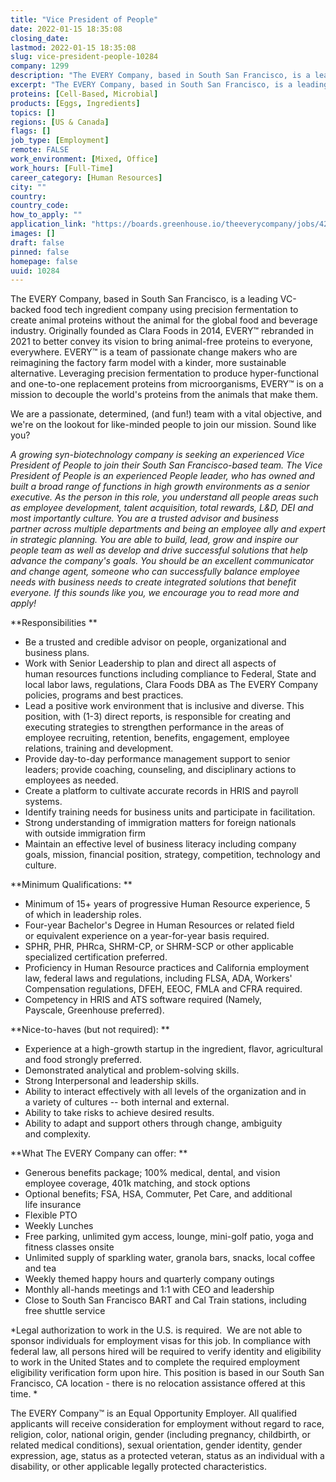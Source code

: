 ```yaml
---
title: "Vice President of People"
date: 2022-01-15 18:35:08
closing_date: 
lastmod: 2022-01-15 18:35:08
slug: vice-president-people-10284
company: 1299
description: "The EVERY Company, based in South San Francisco, is a leading VC-backed food tech ingredient company using precision fermentation to create animal proteins without the animal for the global food and beverage industry. Originally founded as Clara Foods in 2014, EVERY™ rebranded in 2021 to better convey its vision to bring animal-free proteins to everyone, everywhere. EVERY™ is a team of passionate change makers who are reimagining the factory farm model with a kinder, more sustainable alternative."
excerpt: "The EVERY Company, based in South San Francisco, is a leading VC-backed food tech ingredient company using precision fermentation to create animal proteins without the animal for the global food and beverage industry. Originally founded as Clara Foods in 2014, EVERY™ rebranded in 2021 to better convey its vision to bring animal-free proteins to everyone, everywhere. EVERY™ is a team of passionate change makers who are reimagining the factory farm model with a kinder, more sustainable alternative."
proteins: [Cell-Based, Microbial]
products: [Eggs, Ingredients]
topics: []
regions: [US & Canada]
flags: []
job_type: [Employment]
remote: FALSE
work_environment: [Mixed, Office]
work_hours: [Full-Time]
career_category: [Human Resources]
city: ""
country: 
country_code: 
how_to_apply: ""
application_link: "https://boards.greenhouse.io/theeverycompany/jobs/4215643004"
images: []
draft: false
pinned: false
homepage: false
uuid: 10284
---
```

The EVERY Company, based in South San Francisco, is a leading VC-backed
food tech ingredient company using precision fermentation to create
animal proteins without the animal for the global food and beverage
industry. Originally founded as Clara Foods in 2014, EVERY™ rebranded in
2021 to better convey its vision to bring animal-free proteins to
everyone, everywhere. EVERY™ is a team of passionate change makers who
are reimagining the factory farm model with a kinder, more sustainable
alternative. Leveraging precision fermentation to produce
hyper-functional and one-to-one replacement proteins from
microorganisms, EVERY™ is on a mission to decouple the world's proteins
from the animals that make them.

We are a passionate, determined, (and fun!) team with a vital objective,
and we\'re on the lookout for like-minded people to join our mission.
Sound like you?

*A growing syn-biotechnology company is seeking an experienced Vice
President of People to join their South San Francisco-based team. The
Vice President of People is an experienced People leader, who has owned
and built a broad range of functions in high growth environments as a
senior executive. As the person in this role, you understand all
people areas such as employee development, talent acquisition, total
rewards, L&D, DEI and most importantly culture. You are a trusted
advisor and business partner across multiple departments and being an
employee ally and expert in strategic planning. You are able to build,
lead, grow and inspire our people team as well as develop and drive
successful solutions that help advance the company's goals. You
should be an excellent communicator and change agent, someone who can
successfully balance employee needs with business needs to create
integrated solutions that benefit everyone. If this sounds like you, we
encourage you to read more and apply!*

**Responsibilities **

-   Be a trusted and credible advisor on people, organizational and
    business plans.
-   Work with Senior Leadership to plan and direct all aspects of
    human resources functions including compliance to Federal, State and
    local labor laws, regulations, Clara Foods DBA as The EVERY Company
    policies, programs and best practices.
-   Lead a positive work environment that is inclusive and diverse. This
    position, with (1-3) direct reports, is responsible for creating and
    executing strategies to strengthen performance in the areas of
    employee recruiting, retention, benefits, engagement, employee
    relations, training and development.
-   Provide day-to-day performance management support to senior
    leaders; provide coaching, counseling, and disciplinary actions to
    employees as needed.
-   Create a platform to cultivate accurate records in HRIS and payroll
    systems.
-   Identify training needs for business units and participate in
    facilitation.
-   Strong understanding of immigration matters for foreign nationals
    with outside immigration firm
-   Maintain an effective level of business literacy including company
    goals, mission, financial position, strategy, competition,
    technology and culture.

**Minimum Qualifications: **

-   Minimum of 15+ years of progressive Human Resource experience, 5
    of which in leadership roles.
-   Four-year Bachelor's Degree in Human Resources or related field
    or equivalent experience on a year-for-year basis required.
-   SPHR, PHR, PHRca, SHRM-CP, or SHRM-SCP or other applicable
    specialized certification preferred.
-   Proficiency in Human Resource practices and California employment
    law, federal laws and regulations, including FLSA, ADA, Workers'
    Compensation regulations, DFEH, EEOC, FMLA and CFRA required.
-   Competency in HRIS and ATS software required (Namely,
    Payscale, Greenhouse preferred).

**Nice-to-haves (but not required): **

-   Experience at a high-growth startup in the ingredient, flavor,
    agricultural and food strongly preferred.
-   Demonstrated analytical and problem-solving skills.
-   Strong Interpersonal and leadership skills.
-   Ability to interact effectively with all levels of the organization
    and in a variety of cultures -- both internal and external.
-   Ability to take risks to achieve desired results.
-   Ability to adapt and support others through change, ambiguity
    and complexity.

**What The EVERY Company can offer: **

-   Generous benefits package; 100% medical, dental, and vision
    employee coverage, 401k matching, and stock options
-   Optional benefits; FSA, HSA, Commuter, Pet Care, and additional
    life insurance
-   Flexible PTO
-   Weekly Lunches
-   Free parking, unlimited gym access, lounge, mini-golf patio, yoga
    and fitness classes onsite
-   Unlimited supply of sparkling water, granola bars, snacks, local
    coffee and tea
-   Weekly themed happy hours and quarterly company outings
-   Monthly all-hands meetings and 1:1 with CEO and leadership
-   Close to South San Francisco BART and Cal Train stations, including
    free shuttle service

*Legal authorization to work in the U.S. is required.  We are not able
to sponsor individuals for employment visas for this job. In compliance
with federal law, all persons hired will be required to verify identity
and eligibility to work in the United States and to complete the
required employment eligibility verification form upon hire. This
position is based in our South San Francisco, CA location - there is no
relocation assistance offered at this time. *

The EVERY Company™ is an Equal Opportunity Employer. All qualified
applicants will receive consideration for employment without regard to
race, religion, color, national origin, gender (including pregnancy,
childbirth, or related medical conditions), sexual orientation, gender
identity, gender expression, age, status as a protected veteran, status
as an individual with a disability, or other applicable legally
protected characteristics.
